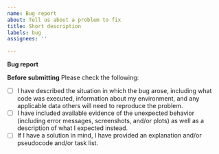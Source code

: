 ```yaml
---
name: Bug report
about: Tell us about a problem to fix
title: Short description
labels: bug
assignees: ''

---
```


**Bug report**


**Before submitting**
Please check the following:

- [ ] I have described the situation in which the bug arose, including what code was executed, information about my environment, and any applicable data others will need to reproduce the problem.
- [ ] I have included available evidence of the unexpected behavior (including error messages, screenshots, and/or plots) as well as a description of what I expected instead.
- [ ] If I have a solution in mind, I have provided an explanation and/or pseudocode and/or task list.
